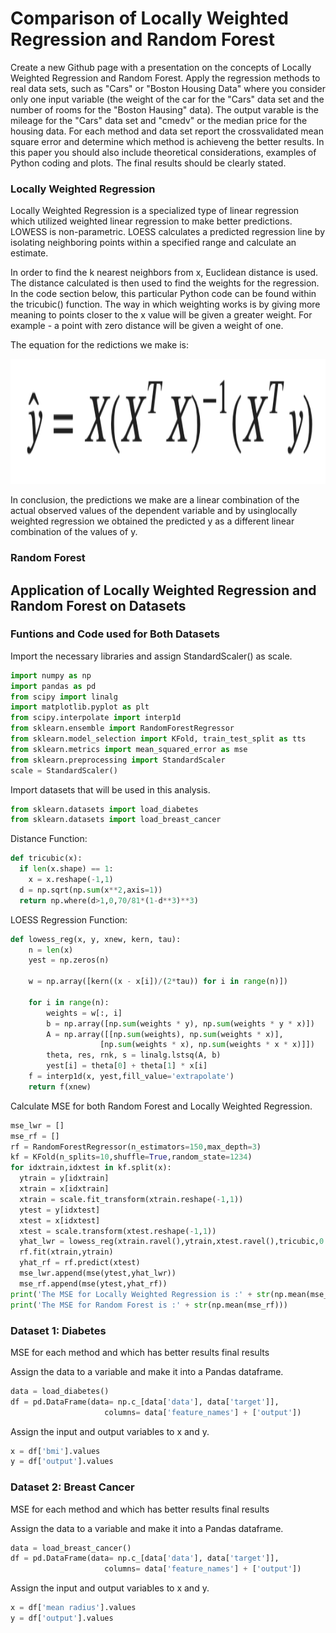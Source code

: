 # Comparison of Locally Weighted Regression and Random Forest


Create a new Github page with a presentation on the concepts of Locally Weighted Regression and Random Forest. 
Apply the regression methods to real data sets, such as "Cars" or "Boston Housing Data" where you consider only one input variable (the weight of the car for the "Cars" data set and the number of rooms for the "Boston Hausing" data). The output varable is the mileage for the "Cars" data set and "cmedv" or the median price for the housing data.
For each method and data set report the crossvalidated mean square error and determine which method is achieveng the better results.
In this paper you should also include theoretical considerations, examples of Python coding and plots. 
The final results should be clearly stated.


### Locally Weighted Regression 

Locally Weighted Regression is a specialized type of linear regression which utilized weighted linear regression to make better predictions. LOWESS is non-parametric. LOESS calculates a predicted regression line by isolating neighboring points within a specified range and calculate an estimate.

In order to find the k nearest neighbors from x, Euclidean distance is used. The distance calculated is then used to find the weights for the regression. In the code section below, this particular Python code can be found within the tricubic() function. The way in which weighting works is by giving more meaning to points closer to the x value will be given a greater weight. For example - a point with zero distance will be given a weight of one. 

The equation for the redictions we make is:

<img src="images/Assignment2.jpeg" width="800" height="200" alt="hi" class="inline"/>


In conclusion, the predictions we make are a linear combination of the actual observed values of the dependent variable and by usinglocally weighted regression we obtained the predicted y as a different linear combination of the values of y.


### Random Forest 



## Application of Locally Weighted Regression and Random Forest on Datasets

### Funtions and Code used for Both Datasets 

Import the necessary libraries and assign StandardScaler() as scale.
```Python
import numpy as np
import pandas as pd
from scipy import linalg
import matplotlib.pyplot as plt
from scipy.interpolate import interp1d
from sklearn.ensemble import RandomForestRegressor
from sklearn.model_selection import KFold, train_test_split as tts
from sklearn.metrics import mean_squared_error as mse
from sklearn.preprocessing import StandardScaler
scale = StandardScaler()
```

Import datasets that will be used in this analysis.
```Python
from sklearn.datasets import load_diabetes
from sklearn.datasets import load_breast_cancer
```

Distance Function:
```Python
def tricubic(x):
  if len(x.shape) == 1:
    x = x.reshape(-1,1)
  d = np.sqrt(np.sum(x**2,axis=1))
  return np.where(d>1,0,70/81*(1-d**3)**3)
```

LOESS Regression Function:
```Python
def lowess_reg(x, y, xnew, kern, tau):
    n = len(x)
    yest = np.zeros(n)
        
    w = np.array([kern((x - x[i])/(2*tau)) for i in range(n)])     
    
    for i in range(n):
        weights = w[:, i]
        b = np.array([np.sum(weights * y), np.sum(weights * y * x)])
        A = np.array([[np.sum(weights), np.sum(weights * x)],
                    [np.sum(weights * x), np.sum(weights * x * x)]])
        theta, res, rnk, s = linalg.lstsq(A, b)
        yest[i] = theta[0] + theta[1] * x[i] 
    f = interp1d(x, yest,fill_value='extrapolate')
    return f(xnew)
```

Calculate MSE for both Random Forest and Locally Weighted Regression.
```Python
mse_lwr = []
mse_rf = []
rf = RandomForestRegressor(n_estimators=150,max_depth=3)
kf = KFold(n_splits=10,shuffle=True,random_state=1234)
for idxtrain,idxtest in kf.split(x):
  ytrain = y[idxtrain]
  xtrain = x[idxtrain]
  xtrain = scale.fit_transform(xtrain.reshape(-1,1))
  ytest = y[idxtest]
  xtest = x[idxtest]
  xtest = scale.transform(xtest.reshape(-1,1))
  yhat_lwr = lowess_reg(xtrain.ravel(),ytrain,xtest.ravel(),tricubic,0.4)
  rf.fit(xtrain,ytrain)
  yhat_rf = rf.predict(xtest)
  mse_lwr.append(mse(ytest,yhat_lwr))
  mse_rf.append(mse(ytest,yhat_rf))
print('The MSE for Locally Weighted Regression is :' + str(np.mean(mse_lwr)))
print('The MSE for Random Forest is :' + str(np.mean(mse_rf)))
```

### Dataset 1: Diabetes

MSE for each method and which has better results 
final results 

Assign the data to a variable and make it into a Pandas dataframe.
```Python
data = load_diabetes()
df = pd.DataFrame(data= np.c_[data['data'], data['target']],
                     columns= data['feature_names'] + ['output'])       
```

Assign the input and output variables to x and y.
```Python
x = df['bmi'].values
y = df['output'].values
```

### Dataset 2: Breast Cancer

MSE for each method and which has better results 
final results 

Assign the data to a variable and make it into a Pandas dataframe.
```Python
data = load_breast_cancer()
df = pd.DataFrame(data= np.c_[data['data'], data['target']],
                     columns= data['feature_names'] + ['output'])
```

Assign the input and output variables to x and y.
```Python
x = df['mean radius'].values
y = df['output'].values
```
